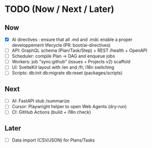 # TODO (Now / Next / Later)

## Now
- [x] AI directives : ensure that all .md and .mdc enable a proper developpement lifecycle (PR: boot/ai-directives)
- [ ] API: GraphQL schema (Plan/Task/Step) + REST /health + OpenAPI
- [ ] Scheduler: compile Plan → DAG and enqueue jobs
- [ ] Workers: job "sync:github" (issues + Projects v2) scaffold
- [ ] UI: SvelteKit layout with /en and /fr, i18n switching
- [ ] Scripts: db:init db:migrate db:reset (packages/scripts)

## Next
- [ ] AI: FastAPI stub /summarize
- [ ] Cursor: Playwright helper to open Web Agents (dry-run)
- [ ] CI: GitHub Actions (build + i18n check)

## Later
- [ ] Data import (CSV/JSON) for Plans/Tasks
